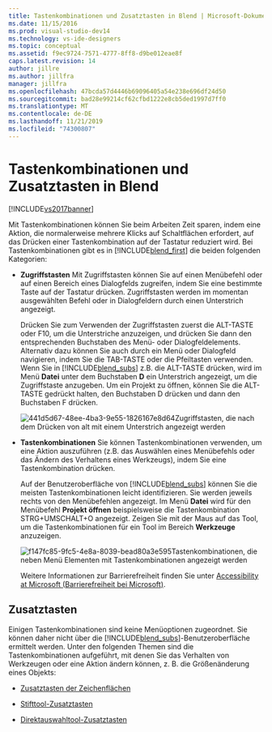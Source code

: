 ```yaml
---
title: Tastenkombinationen und Zusatztasten in Blend | Microsoft-Dokumentation
ms.date: 11/15/2016
ms.prod: visual-studio-dev14
ms.technology: vs-ide-designers
ms.topic: conceptual
ms.assetid: f9ec9724-7571-4777-8ff8-d9be012eae8f
caps.latest.revision: 14
author: jillre
ms.author: jillfra
manager: jillfra
ms.openlocfilehash: 47bcda57d4446b69096405a54e238e696df24d50
ms.sourcegitcommit: bad28e99214cf62cfbd1222e8cb5ded1997d7ff0
ms.translationtype: MT
ms.contentlocale: de-DE
ms.lasthandoff: 11/21/2019
ms.locfileid: "74300807"
---
```

# <a name="keyboard-shortcuts-and-modifier-keys-in-blend"></a>Tastenkombinationen und Zusatztasten in Blend
[!INCLUDE[vs2017banner](../includes/vs2017banner.md)]

Mit Tastenkombinationen können Sie beim Arbeiten Zeit sparen, indem eine Aktion, die normalerweise mehrere Klicks auf Schaltflächen erfordert, auf das Drücken einer Tastenkombination auf der Tastatur reduziert wird. Bei Tastenkombinationen gibt es in [!INCLUDE[blend_first](../includes/blend-first-md.md)] die beiden folgenden Kategorien:

- **Zugriffstasten** Mit Zugriffstasten können Sie auf einen Menübefehl oder auf einen Bereich eines Dialogfelds zugreifen, indem Sie eine bestimmte Taste auf der Tastatur drücken. Zugriffstasten werden im momentan ausgewählten Befehl oder in Dialogfeldern durch einen Unterstrich angezeigt.

   Drücken Sie zum Verwenden der Zugriffstasten zuerst die ALT-TASTE oder F10, um die Unterstriche anzuzeigen, und drücken Sie dann den entsprechenden Buchstaben des Menü- oder Dialogfeldelements. Alternativ dazu können Sie auch durch ein Menü oder Dialogfeld navigieren, indem Sie die TAB-TASTE oder die Pfeiltasten verwenden. Wenn Sie in [!INCLUDE[blend_subs](../includes/blend-subs-md.md)] z.B. die ALT-TASTE drücken, wird im Menü **Datei** unter dem Buchstaben **D** ein Unterstrich angezeigt, um die Zugriffstaste anzugeben. Um ein Projekt zu öffnen, können Sie die ALT-TASTE gedrückt halten, den Buchstaben D drücken und dann den Buchstaben F drücken.

   ![](../designers/media/441d5d67-48ee-4ba3-9e55-1826167e8d64.png "441d5d67-48ee-4ba3-9e55-1826167e8d64")Zugriffstasten, die nach dem Drücken von alt mit einem Unterstrich angezeigt werden

- **Tastenkombinationen** Sie können Tastenkombinationen verwenden, um eine Aktion auszuführen (z.B. das Auswählen eines Menübefehls oder das Ändern des Verhaltens eines Werkzeugs), indem Sie eine Tastenkombination drücken.

   Auf der Benutzeroberfläche von [!INCLUDE[blend_subs](../includes/blend-subs-md.md)] können Sie die meisten Tastenkombinationen leicht identifizieren. Sie werden jeweils rechts von den Menübefehlen angezeigt. Im Menü **Datei** wird für den Menübefehl **Projekt öffnen** beispielsweise die Tastenkombination STRG+UMSCHALT+O angezeigt. Zeigen Sie mit der Maus auf das Tool, um die Tastenkombinationen für ein Tool im Bereich **Werkzeuge** anzuzeigen.

   ![](../designers/media/f147fc85-9fc5-4e8a-8039-bead80a3e595.png "f147fc85-9fc5-4e8a-8039-bead80a3e595")Tastenkombinationen, die neben Menü Elementen mit Tastenkombinationen angezeigt werden

  Weitere Informationen zur Barrierefreiheit finden Sie unter [Accessibility at Microsoft (Barrierefreiheit bei Microsoft)](https://go.microsoft.com/fwlink/?LinkId=75069).

## <a name="modifier-keys"></a>Zusatztasten
 Einigen Tastenkombinationen sind keine Menüoptionen zugeordnet. Sie können daher nicht über die [!INCLUDE[blend_subs](../includes/blend-subs-md.md)]-Benutzeroberfläche ermittelt werden. Unter den folgenden Themen sind die Tastenkombinationen aufgeführt, mit denen Sie das Verhalten von Werkzeugen oder eine Aktion ändern können, z. B. die Größenänderung eines Objekts:

- [Zusatztasten der Zeichenflächen](../designers/artboard-modifier-keys-in-blend.md)

- [Stifttool-Zusatztasten](../designers/pen-tool-modifier-keys-in-blend.md)

- [Direktauswahltool-Zusatztasten](../designers/direct-selection-tool-modifier-keys-in-blend.md)
